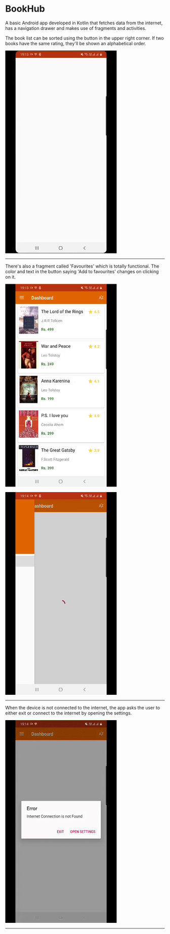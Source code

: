 # BookHub


A basic Android app developed in Kotlin that fetches data from the internet, has a navigation drawer and makes use of fragments and activities.

The book list can be sorted using the button in the upper right corner. If two books have the same rating, they'll be shown an alphabetical order.

![SC2 Video](med/1.gif)

<hr>

There's also a fragment called 'Favourites' which is totally functional. The color and text in the button saying 'Add to favourites' changes on clicking on it.

![SC2 Video](med/2.gif)


![SC2 Video](med/3.gif)

<hr>

When the device is not connected to the internet, the app asks the user to either exit or connect to the internet by opening the settings.

![SC2 Video](med/4.gif)

<hr>
